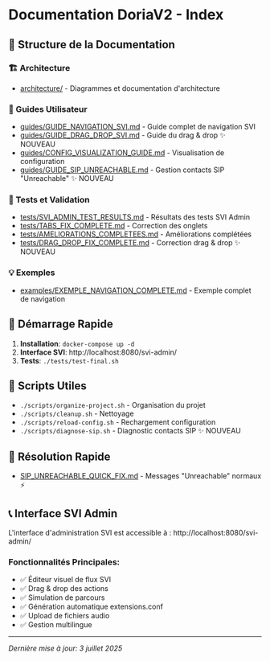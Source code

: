# Documentation DoriaV2 - Index

## 📁 Structure de la Documentation

### 🏗️ Architecture
- [architecture/](architecture/) - Diagrammes et documentation d'architecture

### 📖 Guides Utilisateur
- [guides/GUIDE_NAVIGATION_SVI.md](guides/GUIDE_NAVIGATION_SVI.md) - Guide complet de navigation SVI
- [guides/GUIDE_DRAG_DROP_SVI.md](guides/GUIDE_DRAG_DROP_SVI.md) - Guide du drag & drop ✨ NOUVEAU
- [guides/CONFIG_VISUALIZATION_GUIDE.md](guides/CONFIG_VISUALIZATION_GUIDE.md) - Visualisation de configuration
- [guides/GUIDE_SIP_UNREACHABLE.md](guides/GUIDE_SIP_UNREACHABLE.md) - Gestion contacts SIP "Unreachable" ✨ NOUVEAU

### 🧪 Tests et Validation
- [tests/SVI_ADMIN_TEST_RESULTS.md](tests/SVI_ADMIN_TEST_RESULTS.md) - Résultats des tests SVI Admin
- [tests/TABS_FIX_COMPLETE.md](tests/TABS_FIX_COMPLETE.md) - Correction des onglets
- [tests/AMELIORATIONS_COMPLETEES.md](tests/AMELIORATIONS_COMPLETEES.md) - Améliorations complétées
- [tests/DRAG_DROP_FIX_COMPLETE.md](tests/DRAG_DROP_FIX_COMPLETE.md) - Correction drag & drop ✨ NOUVEAU

### 💡 Exemples
- [examples/EXEMPLE_NAVIGATION_COMPLETE.md](examples/EXEMPLE_NAVIGATION_COMPLETE.md) - Exemple complet de navigation

## 🚀 Démarrage Rapide

1. **Installation**: `docker-compose up -d`
2. **Interface SVI**: http://localhost:8080/svi-admin/
3. **Tests**: `./tests/test-final.sh`

## 🔧 Scripts Utiles

- `./scripts/organize-project.sh` - Organisation du projet
- `./scripts/cleanup.sh` - Nettoyage
- `./scripts/reload-config.sh` - Rechargement configuration
- `./scripts/diagnose-sip.sh` - Diagnostic contacts SIP ✨ NOUVEAU

## 🚨 Résolution Rapide

- [SIP_UNREACHABLE_QUICK_FIX.md](SIP_UNREACHABLE_QUICK_FIX.md) - Messages "Unreachable" normaux ⚡

## 📞 Interface SVI Admin

L'interface d'administration SVI est accessible à : http://localhost:8080/svi-admin/

### Fonctionnalités Principales:
- ✅ Éditeur visuel de flux SVI
- ✅ Drag & drop des actions
- ✅ Simulation de parcours
- ✅ Génération automatique extensions.conf
- ✅ Upload de fichiers audio
- ✅ Gestion multilingue

---
*Dernière mise à jour: 3 juillet 2025*

